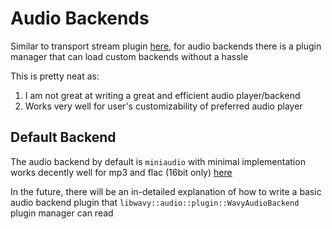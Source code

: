 # Audio Backends

Similar to transport stream plugin [here](https://github.com/Oinkognito/Wavy/blob/main/libwavy/tsfetcher/plugin/README.md), for audio backends there is a plugin manager that can load custom backends without a hassle

This is pretty neat as:

1. I am not great at writing a great and efficient audio player/backend
2. Works very well for user's customizability of preferred audio player

## Default Backend 

The audio backend by default is `miniaudio` with minimal implementation works decently well for mp3 and flac (16bit only) [here](https://github.com/Oinkognito/Wavy/blob/main/libwavy/audio/backends/miniaudio/entry.hpp)

In the future, there will be an in-detailed explanation of how to write a basic audio backend plugin that `libwavy::audio::plugin::WavyAudioBackend` plugin manager can read
